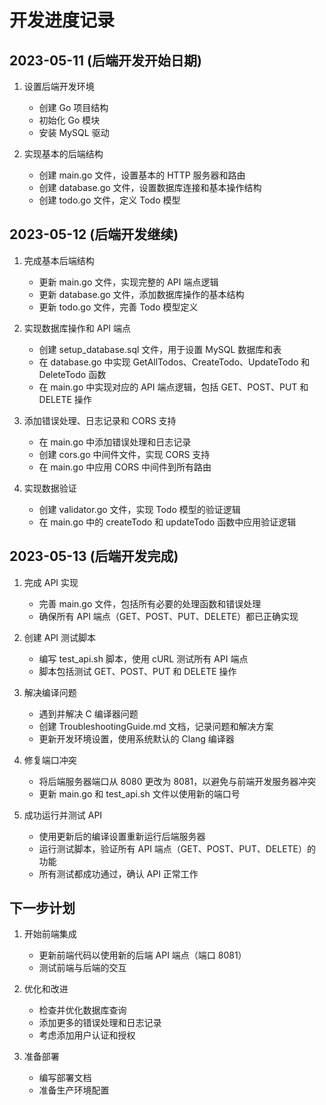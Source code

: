 # 开发进度记录

## 2023-05-11 (后端开发开始日期)

1. 设置后端开发环境
   - 创建 Go 项目结构
   - 初始化 Go 模块
   - 安装 MySQL 驱动

2. 实现基本的后端结构
   - 创建 main.go 文件，设置基本的 HTTP 服务器和路由
   - 创建 database.go 文件，设置数据库连接和基本操作结构
   - 创建 todo.go 文件，定义 Todo 模型

## 2023-05-12 (后端开发继续)

1. 完成基本后端结构
   - 更新 main.go 文件，实现完整的 API 端点逻辑
   - 更新 database.go 文件，添加数据库操作的基本结构
   - 更新 todo.go 文件，完善 Todo 模型定义

2. 实现数据库操作和 API 端点
   - 创建 setup_database.sql 文件，用于设置 MySQL 数据库和表
   - 在 database.go 中实现 GetAllTodos、CreateTodo、UpdateTodo 和 DeleteTodo 函数
   - 在 main.go 中实现对应的 API 端点逻辑，包括 GET、POST、PUT 和 DELETE 操作

3. 添加错误处理、日志记录和 CORS 支持
   - 在 main.go 中添加错误处理和日志记录
   - 创建 cors.go 中间件文件，实现 CORS 支持
   - 在 main.go 中应用 CORS 中间件到所有路由

4. 实现数据验证
   - 创建 validator.go 文件，实现 Todo 模型的验证逻辑
   - 在 main.go 中的 createTodo 和 updateTodo 函数中应用验证逻辑

## 2023-05-13 (后端开发完成)

1. 完成 API 实现
   - 完善 main.go 文件，包括所有必要的处理函数和错误处理
   - 确保所有 API 端点（GET、POST、PUT、DELETE）都已正确实现

2. 创建 API 测试脚本
   - 编写 test_api.sh 脚本，使用 cURL 测试所有 API 端点
   - 脚本包括测试 GET、POST、PUT 和 DELETE 操作

3. 解决编译问题
   - 遇到并解决 C 编译器问题
   - 创建 TroubleshootingGuide.md 文档，记录问题和解决方案
   - 更新开发环境设置，使用系统默认的 Clang 编译器

4. 修复端口冲突
   - 将后端服务器端口从 8080 更改为 8081，以避免与前端开发服务器冲突
   - 更新 main.go 和 test_api.sh 文件以使用新的端口号

5. 成功运行并测试 API
   - 使用更新后的编译设置重新运行后端服务器
   - 运行测试脚本，验证所有 API 端点（GET、POST、PUT、DELETE）的功能
   - 所有测试都成功通过，确认 API 正常工作

## 下一步计划

1. 开始前端集成
   - 更新前端代码以使用新的后端 API 端点（端口 8081）
   - 测试前端与后端的交互

2. 优化和改进
   - 检查并优化数据库查询
   - 添加更多的错误处理和日志记录
   - 考虑添加用户认证和授权

3. 准备部署
   - 编写部署文档
   - 准备生产环境配置
